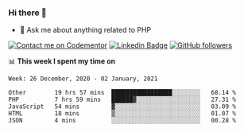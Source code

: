### Hi there 👋

<!--
**mustafaculban/mustafaculban** is a ✨ _special_ ✨ repository because its `README.md` (this file) appears on your GitHub profile.

Here are some ideas to get you started:

- 🌱 I’m currently learning ...
- 👯 I’m looking to collaborate on ...
- 🤔 I’m looking for help with ...
- 📫 How to reach me: ...
- 😄 Pronouns: ...
- ⚡ Fun fact: ...

-->
- 💬 Ask me about anything related to PHP

[![Contact me on Codementor](https://www.codementor.io/m-badges/karamusluk/book-session.svg)](https://www.codementor.io/@karamusluk?refer=badge)
[![Linkedin Badge](https://img.shields.io/badge/-Mustafa%20Culban-blue?style=social&logo=Linkedin&logoColor=blue&link=https://www.linkedin.com/in/mustafaculban/)](https://www.linkedin.com/in/mustafaculban/) 
[![GitHub followers](https://img.shields.io/github/followers/karamusluk?label=Follow&style=social)](https://github.com/karamusluk/?tab=follow)


📊 **This week I spent my time on**
<!--START_SECTION:waka-->
```text
Week: 26 December, 2020 - 02 January, 2021

Other        19 hrs 57 mins  █████████████████░░░░░░░░   68.14 % 
PHP          7 hrs 59 mins   ██████▓░░░░░░░░░░░░░░░░░░   27.31 % 
JavaScript   54 mins         ▓░░░░░░░░░░░░░░░░░░░░░░░░   03.09 % 
HTML         18 mins         ▒░░░░░░░░░░░░░░░░░░░░░░░░   01.07 % 
JSON         4 mins          ░░░░░░░░░░░░░░░░░░░░░░░░░   00.28 % 
```
<!--END_SECTION:waka-->


